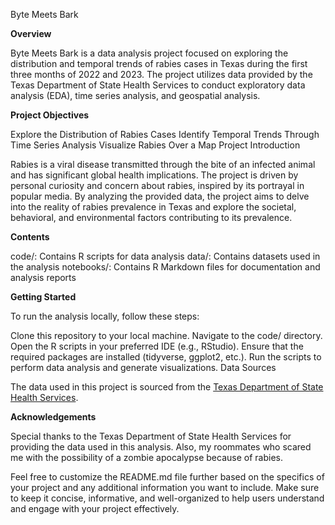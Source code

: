 Byte Meets Bark

**Overview**

Byte Meets Bark is a data analysis project focused on exploring the distribution and temporal trends of rabies cases in Texas during the first three months of 2022 and 2023. The project utilizes data provided by the Texas Department of State Health Services to conduct exploratory data analysis (EDA), time series analysis, and geospatial analysis.

**Project Objectives**

Explore the Distribution of Rabies Cases
Identify Temporal Trends Through Time Series Analysis
Visualize Rabies Over a Map
Project Introduction

Rabies is a viral disease transmitted through the bite of an infected animal and has significant global health implications. The project is driven by personal curiosity and concern about rabies, inspired by its portrayal in popular media. By analyzing the provided data, the project aims to delve into the reality of rabies prevalence in Texas and explore the societal, behavioral, and environmental factors contributing to its prevalence.

**Contents**

code/: Contains R scripts for data analysis
data/: Contains datasets used in the analysis
notebooks/: Contains R Markdown files for documentation and analysis reports

**Getting Started**

To run the analysis locally, follow these steps:

Clone this repository to your local machine.
Navigate to the code/ directory.
Open the R scripts in your preferred IDE (e.g., RStudio).
Ensure that the required packages are installed (tidyverse, ggplot2, etc.).
Run the scripts to perform data analysis and generate visualizations.
Data Sources

The data used in this project is sourced from the [Texas Department of State Health Services](https://www.dshs.texas.gov/rabies/rabies-cases/rabies-statistics).

**Acknowledgements**

Special thanks to the Texas Department of State Health Services for providing the data used in this analysis. Also, my roommates who scared me with the possibility of a zombie apocalypse because of rabies.

Feel free to customize the README.md file further based on the specifics of your project and any additional information you want to include. Make sure to keep it concise, informative, and well-organized to help users understand and engage with your project effectively.
